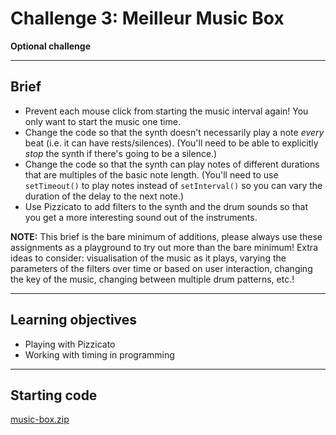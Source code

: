 # Challenge 3: Meilleur Music Box

__Optional challenge__

---

## Brief

- Prevent each mouse click from starting the music interval again! You only want to start the music one time.
- Change the code so that the synth doesn't necessarily play a note _every_ beat (i.e. it can have rests/silences). (You'll need to be able to explicitly _stop_ the synth if there's going to be a silence.)
- Change the code so that the synth can play notes of different durations that are multiples of the basic note length. (You'll need to use `setTimeout()` to play notes instead of `setInterval()` so you can vary the duration of the delay to the next note.)
- Use Pizzicato to add filters to the synth and the drum sounds so that you get a more interesting sound out of the instruments.

__NOTE:__ This brief is the bare minimum of additions, please always use these assignments as a playground to try out more than the bare minimum! Extra ideas to consider: visualisation of the music as it plays, varying the parameters of the filters over time or based on user interaction, changing the key of the music, changing between multiple drum patterns, etc.!

---

## Learning objectives

- Playing with Pizzicato
- Working with timing in programming

---

## Starting code

[music-box.zip](../activities/pizzicato/music-box.zip)
